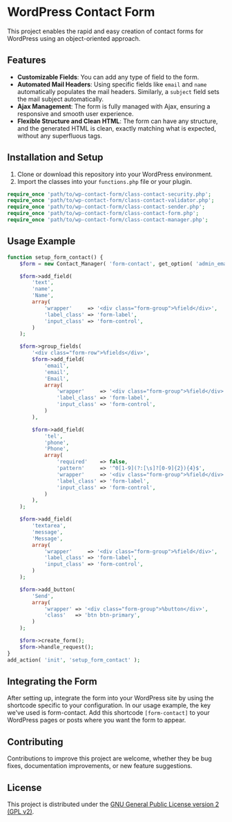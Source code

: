 # WordPress Contact Form

This project enables the rapid and easy creation of contact forms for WordPress using an object-oriented approach.

## Features

- **Customizable Fields**: You can add any type of field to the form.
- **Automated Mail Headers**: Using specific fields like `email` and `name` automatically populates the mail headers. Similarly, a `subject` field sets the mail subject automatically.
- **Ajax Management**: The form is fully managed with Ajax, ensuring a responsive and smooth user experience.
- **Flexible Structure and Clean HTML**: The form can have any structure, and the generated HTML is clean, exactly matching what is expected, without any superfluous tags.

## Installation and Setup

1. Clone or download this repository into your WordPress environment.
2. Import the classes into your `functions.php` file or your plugin.

```php
require_once 'path/to/wp-contact-form/class-contact-security.php';
require_once 'path/to/wp-contact-form/class-contact-validator.php';
require_once 'path/to/wp-contact-form/class-contact-sender.php';
require_once 'path/to/wp-contact-form/class-contact-form.php';
require_once 'path/to/wp-contact-form/class-contact-manager.php';
```

## Usage Example

```php
function setup_form_contact() {
    $form = new Contact_Manager( 'form-contact', get_option( 'admin_email' ) );

    $form->add_field(
        'text',
        'name',
        'Name',
        array(
            'wrapper'     => '<div class="form-group">%field</div>',
            'label_class' => 'form-label',
            'input_class' => 'form-control',
        )
    );

    $form->group_fields(
        '<div class="form-row">%fields</div>',
        $form->add_field(
            'email',
            'email',
            'Email',
            array(
                'wrapper'     => '<div class="form-group">%field</div>',
                'label_class' => 'form-label',
                'input_class' => 'form-control',
            )
        ),

        $form->add_field(
            'tel',
            'phone',
            'Phone',
            array(
                'required'    => false,
                'pattern'     => '^0[1-9](?:[\s]?[0-9]{2}){4}$',
                'wrapper'     => '<div class="form-group">%field</div>',
                'label_class' => 'form-label',
                'input_class' => 'form-control',
            )
        ),
    );

    $form->add_field(
        'textarea',
        'message',
        'Message',
        array(
            'wrapper'     => '<div class="form-group">%field</div>',
            'label_class' => 'form-label',
            'input_class' => 'form-control',
        )
    );

    $form->add_button(
        'Send',
        array(
            'wrapper' => '<div class="form-group">%button</div>',
            'class'   => 'btn btn-primary',
        )
    );

    $form->create_form();
    $form->handle_request();
}
add_action( 'init', 'setup_form_contact' );
```

## Integrating the Form

After setting up, integrate the form into your WordPress site by using the shortcode specific to your configuration. In our usage example, the key we've used is form-contact. Add this shortcode `[form-contact]` to your WordPress pages or posts where you want the form to appear.

## Contributing

Contributions to improve this project are welcome, whether they be bug fixes, documentation improvements, or new feature suggestions.

## License

This project is distributed under the [GNU General Public License version 2 (GPL v2)](LICENSE).
